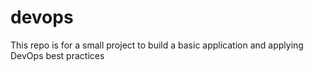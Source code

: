 # devops
This repo is for a small project to build a basic application and applying DevOps best practices
